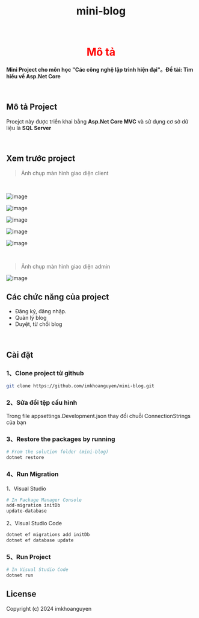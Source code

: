 <h1 align="center">mini-blog</h1>

<br/>

<h1 align="center"><font color="red">Mô tả</font></h1>

**Mini Project cho môn học "Các công nghệ lập trình hiện đại"。Đề tài: Tìm hiểu về Asp.Net Core**

<br/>

## Mô tả Project

Proejct này được triển khai bằng **Asp.Net Core MVC** và sử dụng cơ sở dữ liệu là **SQL Server**

<br/>

## Xem trước project

> Ảnh chụp màn hình giao diện client

<br/>

![image](https://github.com/user-attachments/assets/601106c9-1ad3-4834-ba8c-5e88ed3491a2)
<br/>

![image](https://github.com/user-attachments/assets/fcf1f446-86d0-4261-bcd0-3b7aa914fb0b)<br/>

![image](https://github.com/user-attachments/assets/65a7c5c6-7dc7-40ed-b8dc-beff93954af9)<br/>

![image](https://github.com/user-attachments/assets/dc7b2988-a892-48af-87d5-bb860285b785)<br/>

![image](https://github.com/user-attachments/assets/a8de5dfc-6d0e-4a94-ae29-1fa22a90f603)<br/>

<br/>

> Ảnh chụp màn hình giao diện admin

![image](https://github.com/user-attachments/assets/5d63557e-d0e7-4589-91a1-0ede56eee627)<br/>


## Các chức năng của project

- Đăng ký, đăng nhập.
- Quản lý blog
- Duyệt, từ chối blog

<br/>

## Cài đặt

### 1、Clone project từ github

```bash
git clone https://github.com/imkhoanguyen/mini-blog.git
```

### 2、Sửa đổi tệp cấu hình

Trong file appsettings.Development.json thay đổi chuỗi ConnectionStrings của bạn

### 3、Restore the packages by running

```bash
# From the solution folder (mini-blog)
dotnet restore
```

### 4、Run Migration

1、Visual Studio
```bash
# In Package Manager Console
add-migration initDb
update-database
```

2、Visual Studio Code
```bash
dotnet ef migrations add initDb
dotnet ef database update
```

### 5、Run Project
```bash
# In Visual Studio Code
dotnet run
```

## License

Copyright (c) 2024 imkhoanguyen 
